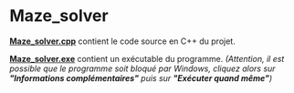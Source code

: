 # Maze_solver

[**Maze_solver.cpp**](https://github.com/angeluriot/Maze_solver/blob/master/Maze_solver.cpp) contient le code source en C++ du projet.

[**Maze_solver.exe**](https://github.com/angeluriot/Maze_solver/blob/master/Maze_solver.exe) contient un exécutable du programme. *(Attention, il est possible que le programme soit bloqué par Windows, cliquez alors sur* ***"Informations complémentaires"*** *puis sur* ***"Exécuter quand même"****)*
